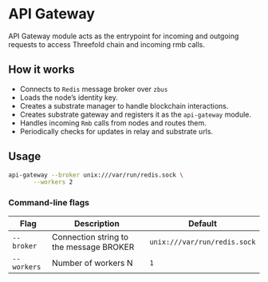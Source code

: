 # API Gateway

API Gateway module acts as the entrypoint for incoming and outgoing requests to access Threefold chain and incoming rmb calls.

## How it works

- Connects to `Redis` message broker over `zbus`
- Loads the node’s identity key.
- Creates a substrate manager to handle blockchain interactions.
- Creates substrate gateway and registers it as the `api-gateway` module.
- Handles incoming `Rmb` calls from nodes and routes them.
- Periodically checks for updates in relay and substrate urls.

## Usage

```sh
api-gateway --broker unix:///var/run/redis.sock \
       --workers 2
```

### Command-line flags

| Flag        | Description                                | Default                      |
| ----------- | -------------------------------------------| ---------------------------- |
| `--broker`  | Connection string to the message BROKER    | `unix:///var/run/redis.sock` |
| `--workers` | Number of workers N                        | `1`                          |
